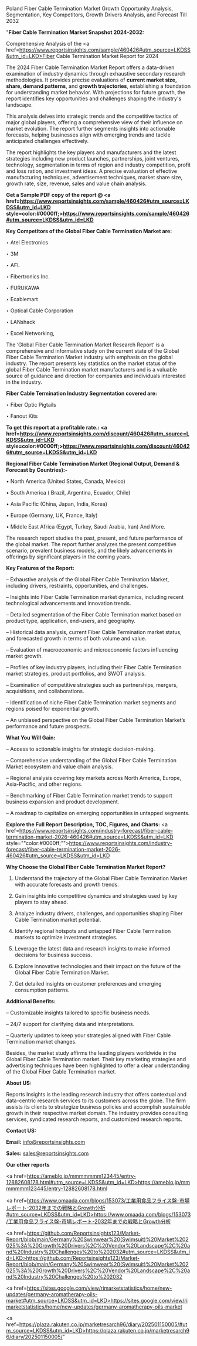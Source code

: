 Poland Fiber Cable Termination Market Growth Opportunity Analysis, Segmentation, Key Competitors, Growth Drivers Analysis, and Forecast Till 2032

"<strong>Fiber Cable Termination Market Snapshot 2024-2032:</strong>

Comprehensive Analysis of the <a href=https://www.reportsinsights.com/sample/460426#utm_source=LKDSS&utm_id=LKD>Fiber Cable Termination Market</a> Report for 2024

The 2024 Fiber Cable Termination Market Report offers a data-driven examination of industry dynamics through exhaustive secondary research methodologies. It provides precise evaluations of <strong>current market size, share, demand patterns</strong>, and <strong>growth trajectories</strong>, establishing a foundation for understanding market behavior. With projections for future growth, the report identifies key opportunities and challenges shaping the industry's landscape.

This analysis delves into strategic trends and the competitive tactics of major global players, offering a comprehensive view of their influence on market evolution. The report further segments insights into actionable forecasts, helping businesses align with emerging trends and tackle anticipated challenges effectively.

The report highlights the key players and manufacturers and the latest strategies including new product launches, partnerships, joint ventures, technology, segmentation in terms of region and industry competition, profit and loss ration, and investment ideas. A precise evaluation of effective manufacturing techniques, advertisement techniques, market share size, growth rate, size, revenue, sales and value chain analysis.

<strong>Get a Sample PDF copy of the report @ <a href=https://www.reportsinsights.com/sample/460426#utm_source=LKDSS&utm_id=LKD style=color:#0000ff;>https://www.reportsinsights.com/sample/460426#utm_source=LKDSS&utm_id=LKD</a></strong>

<strong>Key Competitors of the Global Fiber Cable Termination Market are:</strong>

‣ Atel Electronics

‣ 3M

‣ AFL

‣ Fibertronics Inc.

‣ FURUKAWA

‣ Ecablemart

‣ Optical Cable Corporation

‣ LANshack

‣ Excel Networking,

The ‘Global Fiber Cable Termination Market Research Report’ is a comprehensive and informative study on the current state of the Global Fiber Cable Termination Market industry with emphasis on the global industry. The report presents key statistics on the market status of the global Fiber Cable Termination market manufacturers and is a valuable source of guidance and direction for companies and individuals interested in the industry.

<strong>Fiber Cable Termination Industry Segmentation covered are:</strong>

‣ Fiber Optic Pigtails

‣ Fanout Kits

<strong>To get this report at a profitable rate.: <a href=https://www.reportsinsights.com/discount/460426#utm_source=LKDSS&utm_id=LKD style=color:#0000ff;>https://www.reportsinsights.com/discount/460426#utm_source=LKDSS&utm_id=LKD</a></strong>

<strong>Regional Fiber Cable Termination Market (Regional Output, Demand &amp; Forecast by Countries):-</strong>

• North America (United States, Canada, Mexico)

• South America ( Brazil, Argentina, Ecuador, Chile)

• Asia Pacific (China, Japan, India, Korea)

• Europe (Germany, UK, France, Italy)

• Middle East Africa (Egypt, Turkey, Saudi Arabia, Iran) And More.

The research report studies the past, present, and future performance of the global market. The report further analyzes the present competitive scenario, prevalent business models, and the likely advancements in offerings by significant players in the coming years.

<strong>Key Features of the Report:</strong>

– Exhaustive analysis of the Global Fiber Cable Termination Market, including drivers, restraints, opportunities, and challenges.

– Insights into Fiber Cable Termination market dynamics, including recent technological advancements and innovation trends.

– Detailed segmentation of the Fiber Cable Termination market based on product type, application, end-users, and geography.

– Historical data analysis, current Fiber Cable Termination market status, and forecasted growth in terms of both volume and value.

– Evaluation of macroeconomic and microeconomic factors influencing market growth.

– Profiles of key industry players, including their Fiber Cable Termination market strategies, product portfolios, and SWOT analysis.

– Examination of competitive strategies such as partnerships, mergers, acquisitions, and collaborations.

– Identification of niche Fiber Cable Termination market segments and regions poised for exponential growth.

– An unbiased perspective on the Global Fiber Cable Termination Market’s performance and future prospects.

<strong>What You Will Gain:</strong>

– Access to actionable insights for strategic decision-making.

– Comprehensive understanding of the Global Fiber Cable Termination Market ecosystem and value chain analysis.

– Regional analysis covering key markets across North America, Europe, Asia-Pacific, and other regions.

– Benchmarking of Fiber Cable Termination market trends to support business expansion and product development.

– A roadmap to capitalize on emerging opportunities in untapped segments.

<strong>Explore the Full Report Description, TOC, Figures, and Charts:</strong>
<a href=https://www.reportsinsights.com/industry-forecast/fiber-cable-termination-market-2026-460426#utm_source=LKDSS&utm_id=LKD style=""color:#0000ff;"">https://www.reportsinsights.com/industry-forecast/fiber-cable-termination-market-2026-460426#utm_source=LKDSS&utm_id=LKD</a>

<strong>Why Choose the Global Fiber Cable Termination Market Report?</strong>

1. Understand the trajectory of the Global Fiber Cable Termination Market with accurate forecasts and growth trends.

2. Gain insights into competitive dynamics and strategies used by key players to stay ahead.

3. Analyze industry drivers, challenges, and opportunities shaping Fiber Cable Termination market potential.

4. Identify regional hotspots and untapped Fiber Cable Termination markets to optimize investment strategies.

5. Leverage the latest data and research insights to make informed decisions for business success.

6. Explore innovative technologies and their impact on the future of the Global Fiber Cable Termination Market.

7. Get detailed insights on customer preferences and emerging consumption patterns.

<strong>Additional Benefits:</strong>

– Customizable insights tailored to specific business needs.

– 24/7 support for clarifying data and interpretations.

– Quarterly updates to keep your strategies aligned with Fiber Cable Termination market changes.

Besides, the market study affirms the leading players worldwide in the Global Fiber Cable Termination market. Their key marketing strategies and advertising techniques have been highlighted to offer a clear understanding of the Global Fiber Cable Termination market.

<strong><strong>About US</strong>:</strong>

Reports Insights is the leading research industry that offers contextual and data-centric research services to its customers across the globe. The firm assists its clients to strategize business policies and accomplish sustainable growth in their respective market domain. The industry provides consulting services, syndicated research reports, and customized research reports.

<strong>Contact US:</strong>

<p class=><b>Email:</b> <a href=mailto:info@reportsinsights.com>info@reportsinsights.com</a></p>
<p class=><b>Sales:</b> <a href=mailto:sales@reportsinsights.com>sales@reportsinsights.com</a></p>

<strong>Our other reports</strong>

<a href=https://ameblo.jp/mmmmmmm123445/entry-12882608178.html#utm_source=LKDSS&utm_id=LKD>https://ameblo.jp/mmmmmmm123445/entry-12882608178.html</a>

<a href=https://www.omaada.com/blogs/153073/工業用食品フライス盤-市場レポート-2032年までの戦略とGrowth分析#utm_source=LKDSS&utm_id=LKD>https://www.omaada.com/blogs/153073/工業用食品フライス盤-市場レポート-2032年までの戦略とGrowth分析</a>

<a href=https://github.com/Reportsinsights123/Market-Report/blob/main/Germany%20Swimwear%20(Swimsuit)%20Market%202025%3A%20Growth%20Drivers%2C%20Vendor%20Landscape%2C%20and%20Industry%20Challenges%20to%202032#utm_source=LKDSS&utm_id=LKD>https://github.com/Reportsinsights123/Market-Report/blob/main/Germany%20Swimwear%20(Swimsuit)%20Market%202025%3A%20Growth%20Drivers%2C%20Vendor%20Landscape%2C%20and%20Industry%20Challenges%20to%202032</a>

<a href=https://sites.google.com/view/rimarketstatistics/home/new-updates/germany-aromatherapy-oils-market#utm_source=LKDSS&utm_id=LKD>https://sites.google.com/view/rimarketstatistics/home/new-updates/germany-aromatherapy-oils-market</a>

<a href=https://plaza.rakuten.co.jp/marketresarch96/diary/202501150005/#utm_source=LKDSS&utm_id=LKD>https://plaza.rakuten.co.jp/marketresarch96/diary/202501150005/</a>"

